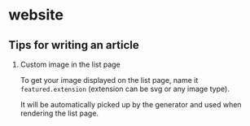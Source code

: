 # website


## Tips for writing an article

1. Custom image in the list page

    To get your image displayed on the list page, name it `featured.extension` (extension can be svg or any image type).
    
    It will be automatically picked up by the generator and used when rendering the list page.
